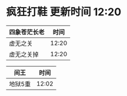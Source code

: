 # 疯狂打鞋 更新时间 12:20

| 四象苍茫长老   | 时间    |
|--------|-------|
| 虚无之关 | 12:20 |
| 虚无之关掉 | 12:20 |

| 间王   | 时间    |
|--------|-------|
| 地狱5重 | 12:02 |